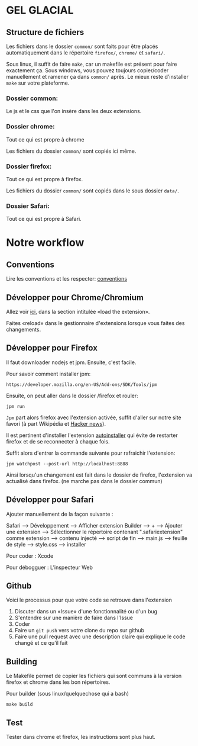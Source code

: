 # GEL GLACIAL

## Structure de fichiers

Les fichiers dans le dossier `common/` sont faits pour être placés automatiquement dans le répertoire `firefox/`, `chrome/` et `safari/`.

Sous linux, il suffit de faire `make`, car un makefile est présent pour faire exactement ça. Sous windows, vous pouvez toujours copier/coder manuellement et ramener ça dans `common/` après. Le mieux reste d'installer `make` sur votre plateforme.

### Dossier common:

Le js et le css que l'on insère dans les deux extensions.

### Dossier chrome:

Tout ce qui est propre à chrome

Les fichiers du dossier `common/` sont copiés ici même.

### Dossier firefox:

Tout ce qui est propre à firefox. 

Les fichiers du dossier `common/` sont copiés dans le sous dossier `data/`.

### Dossier Safari:

Tout ce qui est propre à Safari. 

# Notre workflow

## Conventions

Lire les conventions et les respecter: [conventions](conventions.md)

## Développer pour Chrome/Chromium

Allez voir [ici](https://developer.chrome.com/extensions/getstarted), dans la section intitulée «load the extension».

Faites «reload» dans le gestionnaire d'extensions lorsque vous faites des changements.

## Développer pour Firefox

Il faut downloader nodejs et jpm. Ensuite, c'est facile.

Pour savoir comment installer jpm:

    https://developer.mozilla.org/en-US/Add-ons/SDK/Tools/jpm

Ensuite, on peut aller dans le dossier /firefox et rouler:

    jpm run

`Jpm` part alors firefox avec l'extension activée, suffit d'aller sur notre site favori (à part Wikipédia et [Hacker news](http://news.ycombinator.com)).

Il est pertinent d'installer l'extension [autoinstaller](https://addons.mozilla.org/en-US/firefox/addon/autoinstaller/) qui évite de restarter firefox et de se reconnecter à chaque fois.

Suffit alors d'entrer la commande suivante pour rafraichir l'extension:

    jpm watchpost --post-url http://localhost:8888

Ainsi lorsqu'un changement est fait dans le dossier de firefox, l'extension va actualisé dans firefox. (ne marche pas dans le dossier commun)

## Développer pour Safari

Ajouter manuellement de la façon suivante :

Safari —> Développement —> Afficher extension Builder —> + —> Ajouter une extension —> Sélectionner le répertoire contenant ".safariextension" comme extension —>  contenu injecté —> script de fin —> main.js —> feuille de style —> style.css —> installer

Pour coder	 : Xcode 

Pour débogguer	 : L’inspecteur Web

## Github

Voici le processus pour que votre code se retrouve dans l'extension

1. Discuter dans un «Issue» d'une fonctionnalité ou d'un bug
2. S'entendre sur une manière de faire dans l'Issue
3. Coder
4. Faire un `git push` vers votre clone du repo sur github
5. Faire une pull request avec une description claire qui explique le code changé et ce qu'il fait

## Building

Le Makefile permet de copier les fichiers qui sont communs à la version firefox et chrome dans les bon répertoires.

Pour builder (sous linux/quelquechose qui a bash)

    make build

## Test

Tester dans chrome et firefox, les instructions sont plus haut.
